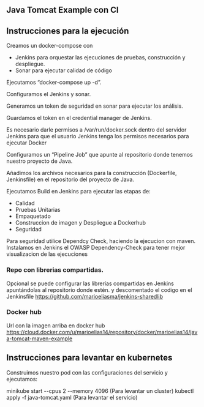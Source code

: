 ## Java Tomcat Example con CI

## Instrucciones para la ejecución
 
Creamos un docker-compose con
- Jenkins para orquestar las ejecuciones de pruebas, construcción y despliegue.
- Sonar para ejecutar calidad de código

Ejecutamos “docker-compose up -d”.

Configuramos el Jenkins y sonar.

Generamos un token de seguridad en sonar para ejecutar los análisis.

Guardamos el token en el credential manager de Jenkins.

Es necesario darle permisos a /var/run/docker.sock dentro del servidor Jenkins para que el usuario Jenkins tenga los permisos necesarios para ejecutar Docker

Configuramos un “Pipeline Job” que apunte al repositorio donde tenemos nuestro proyecto de Java.

Añadimos los archivos necesarios para la construcción (Dockerfile, Jenkinsfile) en el repositorio del proyecto de Java.

Ejecutamos Build en Jenkins para ejecutar las etapas de:
- Calidad
- Pruebas Unitarias
- Empaquetado
- Construccion de imagen y Despliegue a Dockerhub
- Seguridad

Para seguridad utilice Dependcy Check, haciendo la ejecucion con maven.
Instalamos en Jenkins el OWASP Dependency-Check para tener mejor visualizacion de las ejecuciones

### Repo con librerias compartidas.
Opcional se puede configurar las librerías compartidas en Jenkins apuntándolas al repositorio donde estén. y descomentado el codigo en el Jenkinsfile
https://github.com/marioeliasma/jenkins-sharedlib

### Docker hub
Url con la imagen arriba en docker hub
https://cloud.docker.com/u/marioelias14/repository/docker/marioelias14/java-tomcat-maven-example

## Instrucciones para levantar en kubernetes

Construimos nuestro pod con las configuraciones del servicio y ejecutamos:

minikube start --cpus 2 --memory 4096  (Para levantar un cluster)
kubectl apply -f java-tomcat.yaml (Para levantar el servicio)
